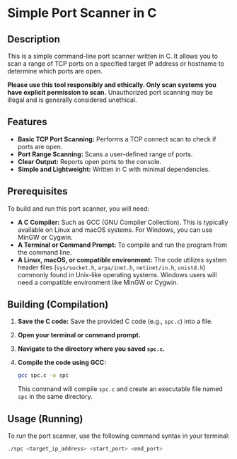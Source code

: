 # Simple Port Scanner in C

## Description

This is a simple command-line port scanner written in C. It allows you to scan a range of TCP ports on a specified target IP address or hostname to determine which ports are open.

**Please use this tool responsibly and ethically. Only scan systems you have explicit permission to scan.**  Unauthorized port scanning may be illegal and is generally considered unethical.

## Features

*   **Basic TCP Port Scanning:**  Performs a TCP connect scan to check if ports are open.
*   **Port Range Scanning:**  Scans a user-defined range of ports.
*   **Clear Output:**  Reports open ports to the console.
*   **Simple and Lightweight:**  Written in C with minimal dependencies.

## Prerequisites

To build and run this port scanner, you will need:

*   **A C Compiler:**  Such as GCC (GNU Compiler Collection).  This is typically available on Linux and macOS systems. For Windows, you can use MinGW or Cygwin.
*   **A Terminal or Command Prompt:** To compile and run the program from the command line.
*   **A Linux, macOS, or compatible environment:**  The code utilizes system header files (`sys/socket.h`, `arpa/inet.h`, `netinet/in.h`, `unistd.h`) commonly found in Unix-like operating systems. Windows users will need a compatible environment like MinGW or Cygwin.

## Building (Compilation)

1.  **Save the C code:** Save the provided C code (e.g., `spc.c`) into a file.
2.  **Open your terminal or command prompt.**
3.  **Navigate to the directory where you saved `spc.c`.**
4.  **Compile the code using GCC:**

    ```bash
    gcc spc.c -o spc
    ```

    This command will compile `spc.c` and create an executable file named `spc` in the same directory.

## Usage (Running)

To run the port scanner, use the following command syntax in your terminal:

```bash
./spc <target_ip_address> <start_port> <end_port>
